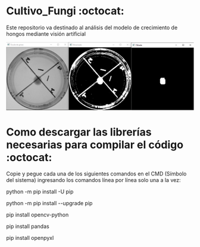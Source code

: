 # Cultivo_Fungi :octocat:
Este repositorio va destinado al análisis del modelo de crecimiento de hongos mediante visión artificial 

<img src="Cultivo.PNG" />

# Como descargar las librerías necesarias para compilar el código  :octocat:
Copie y pegue cada una de los siguientes comandos en el CMD (Símbolo del sistema) ingresando los comandos línea por línea solo una a la vez:

python -m pip install -U pip

python -m pip install --upgrade pip

pip install opencv-python

pip install pandas

pip install openpyxl
